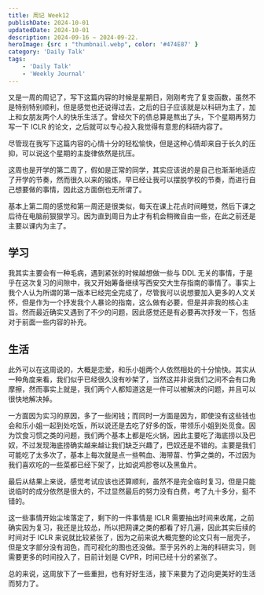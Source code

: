 ```yaml
---
title: 周记 Week12
publishDate: 2024-10-01
updatedDate: 2024-10-01
description: 2024-09-16 ~ 2024-09-22.
heroImage: {src : "thumbnail.webp", color: '#474E87' }
category: 'Daily Talk'
tags:
    - 'Daily Talk'
    - 'Weekly Journal'
---
```


又是一周的周记了，写下这篇内容的时候是星期日，刚刚考完了复变函数，虽然不是特别特别顺利，但是感觉也还说得过去，之后的日子应该就是以科研为主了，加上和女朋友两个人的快乐生活了。曾经欠下的债总算是熬出了头，下个星期再努力写一下 ICLR 的论文，之后就可以专心投入我觉得有意思的科研内容了。

尽管现在我写下这篇内容的心情十分的轻松愉快，但是这种心情却来自于长久的压抑，可以说这个星期的主旋律依然是抗压。

这周也是开学的第二周了，假如是正常的同学，其实应该说的是自己也渐渐地适应了开学的节奏，然而很久以来的锻炼，早已经让我可以摆脱学校的节奏，而进行自己想要做的事情，因此这方面倒也无所谓了。

基本上第二周的感觉和第一周还是很类似，每天在课上花点时间睡觉，然后下课之后待在电脑前狠狠学习。因为直到周日为止才有机会稍微自由一些，在此之前还是主要以课内为主了。

## 学习

我其实主要会有一种毛病，遇到紧张的时候越想做一些与 DDL 无关的事情，于是乎在这次复习的间隙中，我又开始筹备继续写西安交大生存指南的事情了。事实上我个人认为所谓的第一版本已经完全完成了，尽管我可以说想要加入更多的人文关怀，但是作为一个抒发我个人暴论的指南，这么做有必要，但是并非我的核心主旨。然而最近确实又遇到了不少的问题，因此感觉还是有必要再次抒发一下，包括对于前面一些内容的补充。

## 生活

此外可以在这周说的，大概是恋爱，和乐小姐两个人依然相处的十分愉快。其实从一种角度来看，我们似乎已经很久没有吵架了，当然这并非说我们之间不会有口角摩擦，然而事实上就是，我们两个人都知道这是一件可以被解决的问题，并且可以很快地解决掉。

一方面因为实习的原因，多了一些闲钱；而同时一方面是因为，即使没有这些钱也会和乐小姐一起到处吃饭，所以说还是去吃了好多的饭，带领乐小姐到处觅食。因为饮食习惯之类的问题，我们两个基本上都是吃火锅，因此主要吃了海底捞以及巴奴，不过发现海底捞确实越来越让我们缺乏兴趣了，巴奴还是不错的。主要是我们可能吃了太多次了，基本上每次就是点一些鸭血、海带苗、竹笋之类的，不过因为我们喜欢吃的一些菜都已经下架了，比如说鸡胗卷以及黑鱼片。

最后从结果上来说，感觉考试应该也还算顺利，虽然不是完全临时复习，但是只能说临时的成分依然是很大的，不过显然最后的努力没有白费，考了九十多分，挺不错的。

这一些事情开始尘埃落定了，剩下的一件事情是 ICLR 需要抽出时间来收尾，之前确实因为复习，我还是比较怂，所以把网课之类的都看了好几遍，因此其实后续的时间对于 ICLR 来说就比较紧张了，因为之前来说大概完整的论文只有一层壳子，但是文字部分没有润色，而可视化的图也还没做。至于另外的上海的科研实习，则需要更多的时间投入了，目前计划是 CVPR，时间已经十分的紧张了。

总的来说，这周放下了一些重担，也有好好生活，接下来要为了迈向更美好的生活而努力了。